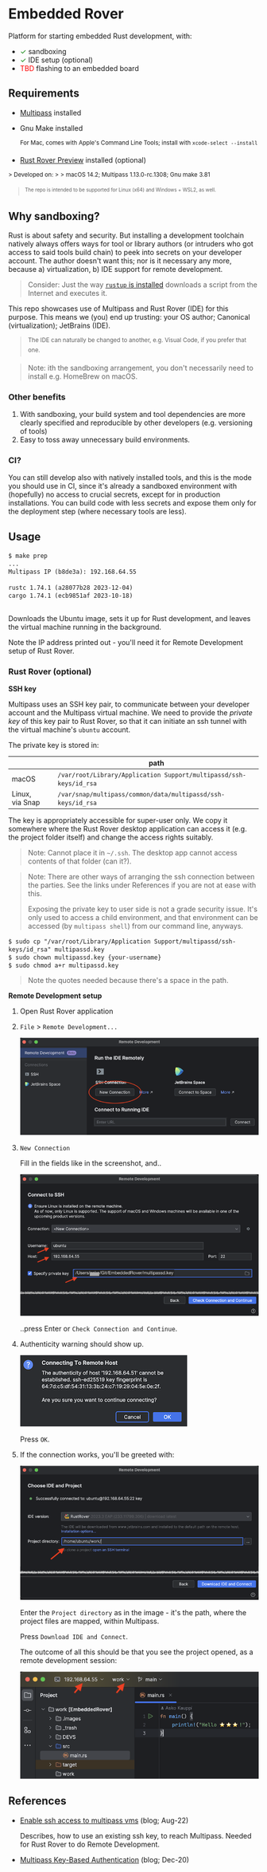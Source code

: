 # Embedded Rover

Platform for starting embedded Rust development, with:

- <font color=green>&check;</font> sandboxing
- <font color=green>&check;</font> IDE setup (optional)
- <font color=red>TBD</font> flashing to an embedded board

## Requirements

- [Multipass](http://multipass.run/docs/installing-on-macos) installed
- Gnu Make installed

   <sup>For Mac, comes with Apple's Command Line Tools; install with `xcode-select --install`</sup>

- [Rust Rover Preview](https://www.jetbrains.com/rust/) installed (optional)

<sup>
> Developed on:
> 
> macOS 14.2; Multipass 1.13.0-rc.1308; Gnu make 3.81

><sup>The repo is intended to be supported for Linux (x64) and Windows + WSL2, as well.</sup>
</sup>


## Why sandboxing?

Rust is about safety and security. But installing a development toolchain natively always offers ways for tool or library authors (or intruders who got access to said tools build chain) to peek into secrets on your developer account. The author doesn't want this; nor is it necessary any more, because a) virtualization, b) IDE support for remote development.

>Consider: Just the way [`rustup` is installed](https://rustup.rs) downloads a script from the Internet and executes it. 

This repo showcases use of Multipass and Rust Rover (IDE) for this purpose. This means we (you) end up trusting: your OS author; Canonical (virtualization); JetBrains (IDE). 

><sup>The IDE can naturally be changed to another, e.g. Visual Code, if you prefer that one.</sup>

>Note: ith the sandboxing arrangement, you don't necessarily need to install e.g. HomeBrew on macOS.

### Other benefits

1. With sandboxing, your build system and tool dependencies are more clearly specified and reproducible by other developers (e.g. versioning of tools)
2. Easy to toss away unnecessary build environments.


### CI?

You can still develop also with natively installed tools, and this is the mode you should use in CI, since it's already a sandboxed environment with (hopefully) no access to crucial secrets, except for in production installations. You can build code with less secrets and expose them only for the deployment step (where necessary tools are less).



## Usage

```
$ make prep
...
Multipass IP (b8de3a): 192.168.64.55

rustc 1.74.1 (a28077b28 2023-12-04)
cargo 1.74.1 (ecb9851af 2023-10-18)
 
```

Downloads the Ubuntu image, sets it up for Rust development, and leaves the virtual machine running in the background.

Note the IP address printed out - you'll need it for Remote Development setup of Rust Rover.


### Rust Rover (optional)

**SSH key**

Multipass uses an SSH key pair, to communicate between your developer account and the Multipass virtual machine. We need to provide the *private key* of this key pair to Rust Rover, so that it can initiate an ssh tunnel with the virtual machine's `ubuntu` account.

The private key is stored in:

||path|
|---|---|
|macOS|`/var/root/Library/Application Support/multipassd/ssh-keys/id_rsa`|
|Linux, via&nbsp;Snap|`/var/snap/multipass/common/data/multipassd/ssh-keys/id_rsa`|

<!-- TBD. Windows + WSL
-->

The key is appropriately accessible for super-user only. We copy it somewhere where the Rust Rover desktop application can access it (e.g. the project folder itself) and change the access rights suitably.

>Note: Cannot place it in `~/.ssh`. The desktop app cannot access contents of that folder (can it?).

<p />

>Note: There are other ways of arranging the ssh connection between the parties. See the links under References if you are not at ease with this.
>
>Exposing the private key to user side is not a grade security issue. It's only used to access a child environment, and that environment can be accessed (by `multipass shell`) from our command line, anyways.

```
$ sudo cp "/var/root/Library/Application Support/multipassd/ssh-keys/id_rsa" multipassd.key
$ sudo chown multipassd.key {your-username}
$ sudo chmod a+r multipassd.key
```

>Note the quotes needed because there's a space in the path.

**Remote Development setup**

1. Open Rust Rover application
2. `File` > `Remote Development...`

   ![](.images/remote-dev-start.png)

3. `New Connection`

	Fill in the fields like in the screenshot, and..

   ![](.images/ssh-connect.png)

   ..press Enter or `Check Connection and Continue`.   

4. Authenticity warning should show up.

   ![](.images/auth-warning.png)

   Press `OK`.

5. If the connection works, you'll be greeted with:

	![](.images/connection-successful.png)

   Enter the `Project directory` as in the image - it's the path, where the project files are mapped, within Multipass.

   Press `Download IDE and Connect`.


   The outcome of all this should be that you see the project opened, as a remote development session:
   
   ![](.images/opened-remotely.png)
   
   

<!-- 
tbd. Finish actual steps to:
- debugging in Rust Rover (use the src/main.rs)
- building etc.
-->


## References

- [Enable ssh access to multipass vms](https://dev.to/arc42/enable-ssh-access-to-multipass-vms-36p7) (blog; Aug-22)

   Describes, how to use an existing ssh key, to reach Multipass. Needed for Rust Rover to do Remote Development.

- [Multipass Key-Based Authentication](https://www.ivankrizsan.se/2020/12/23/multipass-key-based-authentication/) (blog; Dec-20)

